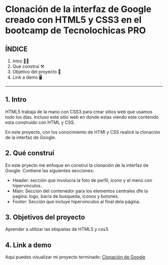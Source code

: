 # Clonación de la interfaz de Google creado con HTML5 y CSS3 en el bootcamp de Tecnolochicas PRO


## ÍNDICE
1. Intro 😶‍🌫️
2. Que construí ⚒️
3. Objetivo del proyecto 🙌
4. Link a demo 🖥️

****

## 1. Intro
HTML5 trabaja de la mano con CSS3 para crear sitios web que usamos todo los días. Incluso este sitio web en donde estas viendo este contenido esta construido con HTML y CSS.

En este proyecto, con los conocimiento de HTMl y CSS realicé la clonación de la interfaz de Google.

## 2. Qué construí 
En este pryecto me enfoque en construí la clonación de la interfaz de Google.
Contiene las siguientes secciones:

* Header: sección que involucra la foto de perfil, ícono y el menú con hipervinculos.
* Main: Sección del contenedor para los elementos centrales dfe la pagina: logo, barra de busqueda, íconos y botones.
* Footer: Sección que incluye hipervinculos al final dela página.

## 3. Objetivos del proyecto
Aprender a utilizar las etiquetas de HTML5 y css3.

## 4. Link a demo
Aquí puedes visualizar mi proyecto terminado: [Clonación de Google](#)

